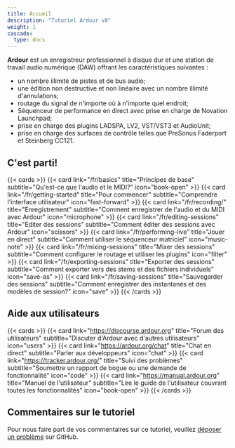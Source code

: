 ```yaml
---
title: Accueil
description: "Tutoriel Ardour v8"
weight: 1
cascade:
  type: docs
---
```


**Ardour** est un enregistreur professionnel à disque dur et une station de travail audio numérique (DAW) offrant les caractéristiques suivantes :

- un nombre illimité de pistes et de bus audio;
- une édition non destructive et non linéaire avec un nombre illimité d'annulations;
- routage du signal de n'importe où à n'importe quel endroit;
- Séquenceur de performance en direct avec prise en charge de Novation Launchpad;
- prise en charge des plugins LADSPA, LV2, VST/VST3 et AudioUnit;
- prise en charge des surfaces de contrôle telles que PreSonus Faderport et Steinberg CC121.

## C'est parti!

{{< cards >}}
  {{< card link="/fr/basics" title="Principes de base" subtitle="Qu'est-ce que l'audio et le MIDI?" icon="book-open" >}}
  {{< card link="/fr/getting-started" title="Pour commencer" subtitle="Comprendre l'interface utilisateur" icon="fast-forward" >}}
  {{< card link="/fr/recording/" title="Enregistrement" subtitle="Comment enregistrer de l'audio et du MIDI avec Ardour" icon="microphone" >}}
  {{< card link="/fr/editing-sessions" title="Editer des sessions" subtitle="Comment éditer des sessions avec Ardour" icon="scissors" >}}
  {{< card link="/fr/performing-live" title="Jouer en direct" subtitle="Comment utiliser le séquenceur matriciel" icon="music-note" >}}
  {{< card link="/fr/mixing-sessions" title="Mixer des sessions" subtitle="Comment configurer le routage et utiliser les plugins" icon="filter" >}}
  {{< card link="/fr/exporting-sessions" title="Exporter des sessions" subtitle="Comment exporter vers des stems et des fichiers individuels" icon="save-as" >}}
  {{< card link="/fr/saving-sessions" title="Sauvegarder des sessions" subtitle="Comment enregistrer des instantanés et des modèles de session?" icon="save" >}}
{{< /cards >}}

## Aide aux utilisateurs

{{< cards >}}
  {{< card link="https://discourse.ardour.org" title="Forum des utilisateurs" subtitle="Discuter d'Ardour avec d'autres utilisateurs" icon="users" >}}
  {{< card link="https://ardour.org/chat" title="Chat en direct" subtitle="Parler aux développeurs" icon="chat" >}}
  {{< card link="https://tracker.ardour.org/" title="Suivi des problèmes" subtitle="Soumettre un rapport de bogue ou une demande de fonctionnalité" icon="code" >}}
  {{< card link="https://manual.ardour.org" title="Manuel de l'utilisateur" subtitle="Lire le guide de l'utilisateur couvrant toutes les fonctionnalités" icon="book-open" >}}
{{< /cards >}}

## Commentaires sur le tutoriel

Pour nous faire part de vos commentaires sur ce tutoriel, veuillez [déposer un problème](https://github.com/prokoudine/ardour-tutorial/issues) sur GitHub.